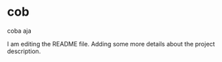 # cob
coba aja

I am editing the README file. Adding some more details about the project description.

